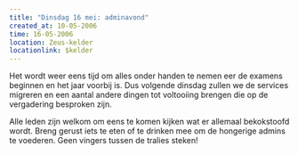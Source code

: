 ```yaml
---
title: "Dinsdag 16 mei: adminavond"
created_at: 10-05-2006
time: 16-05-2006
location: Zeus-kelder
locationlink: $kelder
---
```


Het wordt weer eens tijd om alles onder handen te nemen eer de examens beginnen en het jaar voorbij is. Dus volgende dinsdag zullen we de services migreren en een aantal andere dingen tot voltooiing brengen die op de vergadering besproken zijn.

Alle leden zijn welkom om eens te komen kijken wat er allemaal bekokstoofd wordt. Breng gerust iets te eten of te drinken mee om de hongerige admins te voederen. Geen vingers tussen de tralies steken!
